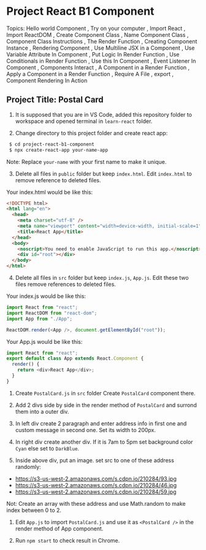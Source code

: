 # Project React B1 Component

Topics: Hello world Component
, Try on your computer
, Import React
, Import ReactDOM
, Create Component Class
, Name Component Class
, Component Class Instructions
, The Render Function
, Creating Component Instance
, Rendering Component
, Use Multiline JSX in a Component
, Use Variable Attribute In Component
, Put Logic In Render Function
, Use Conditionals in Render Function
, Use this In Component
, Event Listener In Component
, Components Interact
, A Component in a Render Function
, Apply a Component in a Render Function
, Require A File
, export
, Component Rendering In Action

## Project Title: Postal Card

1. It is supposed that you are in VS Code, added this repository folder to workspace and opened terminal in `learn-react` folder.

2. Change directory to this project folder and create react app:

```bash
 $ cd project-react-b1-component
 $ npx create-react-app your-name-app
```

Note: Replace `your-name` with your first name to make it unique.

3. Delete all files in `public` folder but keep `index.html`. Edit `index.html` to remove reference to deleted files.

Your index.html would be like this:

```html
<!DOCTYPE html>
<html lang="en">
  <head>
    <meta charset="utf-8" />
    <meta name="viewport" content="width=device-width, initial-scale=1" />
    <title>React App</title>
  </head>
  <body>
    <noscript>You need to enable JavaScript to run this app.</noscript>
    <div id="root"></div>
  </body>
</html>
```

4. Delete all files in `src` folder but keep `index.js`, `App.js`. Edit these two files remove references to deleted files.

Your index.js would be like this:

```javascript
import React from "react";
import ReactDOM from "react-dom";
import App from "./App";

ReactDOM.render(<App />, document.getElementById("root"));
```

Your App.js would be like this:

```javascript
import React from "react";
export default class App extends React.Component {
  render() {
    return <div>React App</div>;
  }
}
```

1. Create `PostalCard.js` in `src` folder Create `PostalCard` component there.

2. Add 2 divs side by side in the render method of `PostalCard` and surrond them into a outer div.

3. In left div create 2 paragraph and enter address info in first one and custom message in second one. Set its width to 200px.

4. In right div create another div. If it is 7am to 5pm set background color `Cyan` else set to `DarkBlue`.

5. Inside above div, put an image. set src to one of these address randomly:

- https://s3-us-west-2.amazonaws.com/s.cdpn.io/210284/93.jpg
- https://s3-us-west-2.amazonaws.com/s.cdpn.io/210284/46.jpg
- https://s3-us-west-2.amazonaws.com/s.cdpn.io/210284/59.jpg

Not: Create an array with these address and use Math.random to make index between 0 to 2.

1. Edit `App.js` to import `PostalCard.js` and use it as `<PostalCard />` in the render method of App component.

2. Run `npm start` to check result in Chrome.
